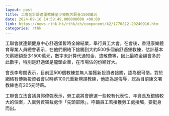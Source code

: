 ```yaml
---
layout: post
title: 工會估計舒適堡教練至少被拖欠薪金1500萬元
date: 2024-09-16 14:59:49.000000000 +08:00
link: https://news.rthk.hk/rthk/ch/component/k2/1770812-20240916.htm
categories: rthk
---
```


工聯會就連鎖健身中心舒適堡暫時全線結業，舉行員工大會。在會後，香港康樂體育專業人員總會表示，在他們網絡下接觸到大約500多個前舒適堡教練，估計基本欠薪總額至少1500萬元，數字未計算代通知金、遣散費等，因此最終金額會多於此數字，特別是舒適堡是龍頭企業，在市場佔的份額好大。

會長李粵閩表示，目前這500個教練並無人接獲新投資者接觸，認為很可惜。對於網絡有傳新投資者會以時薪100元重新聘請教練，他認為是侮辱，認為目前康文署教練也有205元時薪。

工聯會立法會議員郭偉強表示，勞工處將會篩選一些較有代表性、年資長及銀碼較大的個案，入稟勞資審裁處作「先頭部隊」，呼籲員工若接獲勞工處接觸，要挺身而出。
